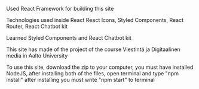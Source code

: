 Used React Framework for building this site

Technologies used inside React React Icons, Styled Components, React Router, React Chatbot kit

Learned Styled Components and React Chatbot kit

This site has made of the project of the course Viestintä ja Digitaalinen media in Aalto University

To use this site, download the zip to your computer, you must have installed NodeJS, after installing both of
 the files, open terminal and type "npm install" after installing you must write "npm start" to terminal